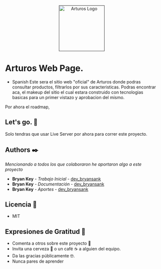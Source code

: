 <p align="center">
  <a href="" target="blank"><img src="https://pbs.twimg.com/media/EDgANEPWwAU1nxT.jpg" width="150" alt="Arturos Logo" /></a>
</p>

# Arturos Web Page.

* Spanish 
Este sera el sitio web "oficial" de Arturos donde podras consultar productos, filtrarlos por sus caracteristicas. Podras encontrar aca, el makeup del sitio el cual estara construido con tecnologias basicas para un primer vistazo y aprobacion del mismo.

Por ahora el roadmap, 

## Let's go. 🚀

Solo tendras que usar Live Server por ahora para correr este proyecto.

## Authors ✒️

_Mencionando a todos los que colaboraron he aportaron algo a este proyecto_

* **Bryan Key** - *Trabajo Inicial* - [dev_bryansank](https://github.com/bryansank) 
* **Bryan Key** - *Documentación* - [dev_bryansank](https://github.com/bryansank)
* **Bryan Key** - *Aportes* - [dev_bryansank](https://github.com/bryansank)

## Licencia 📄

- MIT 

## Expresiones de Gratitud 🎁

* Comenta a otros sobre este proyecto 📢
* Invita una cerveza 🍺 o un café ☕ a alguien del equipo. 
* Da las gracias públicamente 🤓.
* Nunca pares de aprender
~~~Testing
